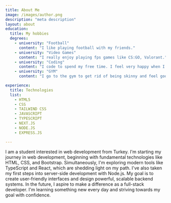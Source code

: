 ```yaml
---
title: About Me
image: /images/author.png
description: "meta description"
layout: about
education:
  title: My hobbies
  degrees:
    - university: "Football"
      content: "I like playing football with my friends."
    - university: "Video Games"
      content: "I really enjoy playing fps games like CS:GO, Valorant."
    - university: "Coding"
      content: "I code to spend my free time. I feel very happy when I achieve something."
    - university: "GYM"
      content: "I go to the gym to get rid of being skinny and feel good about myself."  

experience:
  title: Technologies
  list:
    - HTML5
    - CSS
    - TAILWIND CSS
    - JAVASCRIPT
    - TYPESCRIPT
    - NEXT.JS
    - NODE.JS
    - EXPRESS.JS

---
```


I am a student interested in web development from Turkey. I'm starting my journey in web development, beginning with fundamental technologies like HTML, CSS, and Bootstrap. Simultaneously, I'm exploring modern tools like TypeScript and React, which are shedding light on my path. I've also taken my first steps into server-side development with Node.js. My goal is to create user-friendly interfaces and design powerful, scalable backend systems. In the future, I aspire to make a difference as a full-stack developer. I'm learning something new every day and striving towards my goal with confidence.
